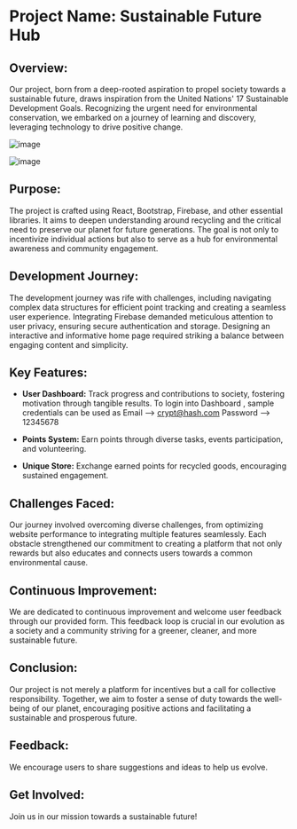 # Project Name: Sustainable Future Hub

## Overview:
Our project, born from a deep-rooted aspiration to propel society towards a sustainable future, draws inspiration from the United Nations' 17 Sustainable Development Goals. Recognizing the urgent need for environmental conservation, we embarked on a journey of learning and discovery, leveraging technology to drive positive change.

![image](https://github.com/gharsh24/ThreeR/assets/101124129/0bd677d3-e891-4bef-ae8d-7a80021835bb)

![image](https://github.com/gharsh24/ThreeR/assets/101124129/94291938-e0bc-4c10-85aa-79db4a4e2663)



## Purpose:
The project is crafted using React, Bootstrap, Firebase, and other essential libraries. It aims to deepen understanding around recycling and the critical need to preserve our planet for future generations. The goal is not only to incentivize individual actions but also to serve as a hub for environmental awareness and community engagement.

## Development Journey:
The development journey was rife with challenges, including navigating complex data structures for efficient point tracking and creating a seamless user experience. Integrating Firebase demanded meticulous attention to user privacy, ensuring secure authentication and storage. Designing an interactive and informative home page required striking a balance between engaging content and simplicity.

## Key Features:
- **User Dashboard:** Track progress and contributions to society, fostering motivation through tangible results.
      To login into Dashboard , sample credentials can be used as
                      Email -->  crypt@hash.com
                      Password --> 12345678
  
- **Points System:** Earn points through diverse tasks, events participation, and volunteering.
- **Unique Store:** Exchange earned points for recycled goods, encouraging sustained engagement.

## Challenges Faced:
Our journey involved overcoming diverse challenges, from optimizing website performance to integrating multiple features seamlessly. Each obstacle strengthened our commitment to creating a platform that not only rewards but also educates and connects users towards a common environmental cause.

## Continuous Improvement:
We are dedicated to continuous improvement and welcome user feedback through our provided form. This feedback loop is crucial in our evolution as a society and a community striving for a greener, cleaner, and more sustainable future.

## Conclusion:
Our project is not merely a platform for incentives but a call for collective responsibility. Together, we aim to foster a sense of duty towards the well-being of our planet, encouraging positive actions and facilitating a sustainable and prosperous future.

## Feedback:
We encourage users to share suggestions and ideas to help us evolve.

## Get Involved:
Join us in our mission towards a sustainable future!
